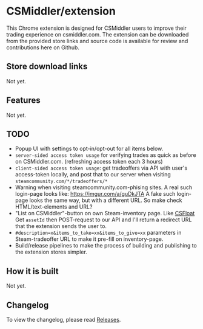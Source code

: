 # CSMiddler/extension

This Chrome extension is designed for CSMiddler users to improve their trading experience on csmiddler.com. The extension can be downloaded from the provided store links and source code is available for review and contributions here on Github.

## Store download links
Not yet.

## Features
Not yet.

## TODO
- Popup UI with settings to opt-in/opt-out for all items below.
- `server-sided access token usage` for verifying trades as quick as before on CSMiddler.com. (refreshing access token each 3 hours)
- `client-sided access token usage`: get tradeoffers via API with user's access-token locally, and post that to our server when visiting `steamcommunity.com/*/tradeoffers/*`
- Warning when visiting steamcommunity.com-phising sites.
  A real such login-page looks like: https://imgur.com/a/guDkJTA
  A fake such login-page looks the same way, but with a different URL. So make check HTML/text-elements and URL?
- "List on CSMiddler"-button on own Steam-inventory page. Like [CSFloat](https://github.com/csfloat/extension)
  Get `assetId` then POST-request to our API and I'll return a redirect URL that the extension sends the user to.
- `#description=x&items_to_take=xx&items_to_give=xx` parameters in Steam-tradeoffer URL to make it pre-fill on inventory-page.
- Build/release pipelines to make the process of building and publishing to the extension stores simpler.

## How it is built
Not yet.

## Changelog

To view the changelog, please read [Releases](https://github.com/csmiddler/extension/releases).
